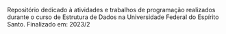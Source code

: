 Repositório dedicado à atividades e trabalhos de programação realizados durante o curso de Estrutura de Dados na Universidade Federal do Espírito Santo.
Finalizado em: 2023/2
